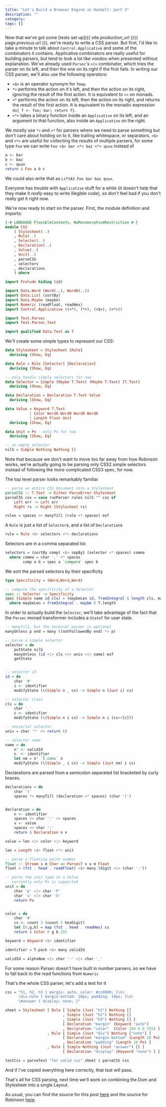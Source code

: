 ```yaml
---
title: "Let's Build a Browser Engine in Haskell: part 3"
description: ""
category: 
tags: []
---
```


Now that we've got some [tests set up]({{ site.production_url }}{{ page.previous.url }}), we're ready to write a CSS parser. But first, I'd like to take a minute to talk about `Control.Applicative` and some of the combinators it contains. Applicative combinators are really useful for building parsers, but tend to look a lot like voodoo when presented without explanation. We've already used `Parsec`'s `<|>` combinator, which tries the parser on its left, and then the one on its right if the first fails. In writing our CSS parser, we'll also use the following operators:

* `<$>` is an operator synonym for `fmap`.
* `*>` performs the action on it's left, and then the action on its right, ignoring the result of the first action. It is equivalent to `>>` on monads.
* `<*` performs the action on its left, then the action on its right, and returns the result of the first action. It is equivalent to the monadic expression `do{ f <- foo; bar; return f}`.
* `<*>` takes a binary function inside an `Applicative` on its left, and an argument to that function, also inside an `Applicative` on the right.

We mostly use `*>` and `<*` for parsers where we need to parse something but don't care about holding on to it, like trailing whitespace, or separators. `<$>` and `<*>` are useful for collecting the results of multiple parsers, for some type `Foo` we can write `Foo <$> bar <*> baz <*> quux` instead of

```haskell
a <- bar
b <- baz
c <- quux
return $ Foo a b c
```

We could also write that as `LiftA3 Foo bar baz quux`.

Everyone has trouble with `Applicative` stuff for a while (it doesn't help that they make it *really* easy to write illegible code), so don't feel bad if you don't really get it right now.

We're now ready to start on the parser. First, the module definition and imports:

```haskell
{-# LANGUAGE FlexibleContexts, NoMonomorphismRestriction #-}
module CSS
    ( Stylesheet(..)
    , Rule(..)
    , Selector(..)
    , Declaration(..)
    , Value(..)
    , Unit(..)
    , parseCSS
    , selectors
    , declarations
    ) where

import Prelude hiding (id)

import Data.Word (Word(..), Word8(..))
import Data.List (sortBy)
import Data.Maybe (maybe)
import Numeric (readFloat, readHex)
import Control.Applicative ((<*), (*>), (<$>), (<*>))

import Text.Parsec
import Text.Parsec.Text

import qualified Data.Text as T
```

We'll create some simple types to represent our CSS:

```haskell
data Stylesheet = Stylesheet [Rule]
  deriving (Show, Eq)

data Rule = Rule [Selector] [Declaration]
  deriving (Show, Eq)

-- only handle simple selectors for now
data Selector = Simple (Maybe T.Text) (Maybe T.Text) [T.Text]
  deriving (Show, Eq)

data Declaration = Declaration T.Text Value
  deriving (Show, Eq)

data Value = Keyword T.Text
           | Color Word8 Word8 Word8 Word8
           | Length Float Unit
  deriving (Show, Eq)

data Unit = Px --only Px for now
  deriving (Show, Eq)

-- an empty selector
nilS = Simple Nothing Nothing []
```

Note that because we don't want to move too far away from how Robinson works, we're actually going to be parsing only CSS2 simple selectors instead of following the more complicated CSS3 spec, for now.

The top level parser looks remarkably familiar

```haskell
-- parse an entire CSS document into a Stylesheet
parseCSS :: T.Text -> Either ParseError Stylesheet
parseCSS css = case runParser rules nilS "" css of
    Left err -> Left err
    Right rs -> Right (Stylesheet rs)

rules = spaces >> manyTill (rule <* spaces) eof
```

A `Rule` is just a list of `Selector`s, and a list of `Declaration`s

```haskell
rule = Rule <$> selectors <*> declarations
```

Selectors are in a comma separated list

```haskell
selectors = (sortBy comp) <$> sepBy1 (selector <* spaces) comma
  where comma = char ',' <* spaces
        comp a b = spec a `compare` spec b
```

We sort the parsed selectors by their specificity

```haskell
type Specificity = (Word,Word,Word)

-- compute the specificity of a Selector
spec :: Selector -> Specificity
spec (Simple name id cls) = (maybeLen id, fromIntegral $ length cls, maybeLen name)
  where maybeLen = fromIntegral . maybe 0 T.length
```

In order to actually build the `Selector`, we'll take advantage of the fact that the `Parsec` monad transformer includes a `StateT` for user state.

```haskell
-- manyTill, but the terminal parser is optional
manyUnless p end = many ((notFollowedBy end) *> p)

-- parse a simple selector
selector = do
    putState nilS
    manyUnless (id <|> cls <|> univ <|> name) eof
    getState


-- selector id
id = do
    char '#'
    i <- identifier
    modifyState (\(Simple n _ cs) -> Simple n (Just i) cs)

-- selector class
cls = do
    char '.'
    c <- identifier
    modifyState (\(Simple n i cs) -> Simple n i (cs++[c]))

-- universal selector
univ = char '*' >> return ()

-- selector name
name = do
    n' <- validId
    n  <- identifier
    let nm = n' `T.cons` n
    modifyState (\(Simple _ i cs) -> Simple (Just nm) i cs)
```

Declarations are parsed from a semicolon separated list bracketed by curly braces.

```haskell
declarations = do
    char '{'
    spaces *> manyTill (declaration <* spaces) (char '}')


declaration = do
    n <- identifier
    spaces >> char ':' >> spaces
    v <- value
    spaces >> char ';'
    return $ Declaration n v

value = len <|> color <|> keyword

len = Length <$> float <*> unit

-- parse a floating point number
float :: Stream s m Char => ParsecT s u m Float
float = (fst . head . readFloat) <$> many (digit <|> (char '.'))

-- parse the unit type in a Value
-- currently only Px is supported
unit = do
    char 'p' <|> char 'P'
    char 'x' <|> char 'X'
    return Px


color = do
    char '#'
    cs <- count 3 (count 2 hexDigit)
    let [r,g,b] = map (fst . head . readHex) cs
    return $ Color r g b 255

keyword = Keyword <$> identifier

identifier = T.pack <$> many validId

validId = alphaNum <|> char '-' <|> char '_'
```

For some reason Parsec doesn't have built in number parsers, so we have to fall back to the read functions from `Numeric`

That's the whole CSS parser, let's add a test for it

```haskell
css = "h1, h2, h3 { margin: auto; color: #cc0000; }\n\
      \div.note { margin-bottom: 20px; padding: 10px; }\n\
      \#answer { display: none; }"

sheet = Stylesheet [ Rule [ Simple (Just "h1") Nothing []
                          , Simple (Just "h2") Nothing []
                          , Simple (Just "h3") Nothing [] ]
                          [ Declaration "margin" (Keyword "auto")
                          , Declaration "color"  (Color 204 0 0 255) ]
                   , Rule [ Simple (Just "div") Nothing ["note"] ]
                          [ Declaration "margin-bottom" (Length 20 Px)
                          , Declaration "padding" (Length 10 Px) ]
                   , Rule [ Simple Nothing (Just "answer") [] ]
                          [ Declaration "display" (Keyword "none") ] ]

testCss = parseTest "for valid css" sheet $ parseCSS css
```

And if I've copied everything here correctly, that test will pass.

That's all for CSS parsing, next time we'll work on combining the Dom and Stylesheet into a single Layout.

As usual, you can find the source for this post [here](https://github.com/Hrothen/Hubert/blob/master/src/Css.hs) and the source for Robinson [here](https://github.com/mbrubeck/robinson).